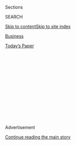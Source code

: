 <div id="app">

<div>

<div>

<div>

<div class="NYTAppHideMasthead css-1q2w90k e1suatyy0">

<div class="section css-ui9rw0 e1suatyy2">

<div class="css-eph4ug er09x8g0">

<div class="css-6n7j50">

</div>

<span class="css-1dv1kvn">Sections</span>

<div class="css-10488qs">

<span class="css-1dv1kvn">SEARCH</span>

</div>

[Skip to content](#site-content)[Skip to site
index](#site-index)

</div>

<div id="masthead-section-label" class="css-1wr3we4 eaxe0e00">

[Business](https://www.nytimes.com/section/business)

</div>

<div class="css-10698na e1huz5gh0">

</div>

</div>

<div id="masthead-bar-one" class="section hasLinks css-15hmgas e1csuq9d3">

<div class="css-uqyvli e1csuq9d0">

</div>

<div class="css-1uqjmks e1csuq9d1">

</div>

<div class="css-9e9ivx">

[](https://myaccount.nytimes.com/auth/login?response_type=cookie&client_id=vi)

</div>

<div class="css-1bvtpon e1csuq9d2">

[Today’s
Paper](https://www.nytimes.com/section/todayspaper)

</div>

</div>

</div>

</div>

<div data-aria-hidden="false">

<div id="site-content" data-role="main">

<div>

<div class="css-1aor85t" style="opacity:0.000000001;z-index:-1;visibility:hidden">

<div class="css-1hqnpie">

<div class="css-epjblv">

<span class="css-17xtcya">[Business](/section/business)</span><span class="css-x15j1o">|</span><span class="css-fwqvlz">Where
a Little Mortgage Goes a Long
Way</span>

</div>

<div class="css-k008qs">

<div class="css-1iwv8en">

<span class="css-18z7m18"></span>

<div>

</div>

</div>

<span class="css-1n6z4y">https://nyti.ms/318WEQZ</span>

<div class="css-1705lsu">

<div class="css-4xjgmj">

<div class="css-4skfbu" data-role="toolbar" data-aria-label="Social Media Share buttons, Save button, and Comments Panel with current comment count" data-testid="share-tools">

  - 
  - 
  - 
  - 
    
    <div class="css-6n7j50">
    
    </div>

  - 

</div>

</div>

</div>

</div>

</div>

</div>

<div id="NYT_TOP_BANNER_REGION" class="css-13pd83m">

</div>

<div id="top-wrapper" class="css-1sy8kpn">

<div id="top-slug" class="css-l9onyx">

Advertisement

</div>

[Continue reading the main
story](#after-top)

<div class="ad top-wrapper" style="text-align:center;height:100%;display:block;min-height:250px">

<div id="top" class="place-ad" data-position="top" data-size-key="top">

</div>

</div>

<div id="after-top">

</div>

</div>

<div>

<div id="sponsor-wrapper" class="css-1hyfx7x">

<div id="sponsor-slug" class="css-19vbshk">

Supported by

</div>

[Continue reading the main
story](#after-sponsor)

<div id="sponsor" class="ad sponsor-wrapper" style="text-align:center;height:100%;display:block">

</div>

<div id="after-sponsor">

</div>

</div>

<div class="css-186x18t">

</div>

<div class="css-1vkm6nb ehdk2mb0">

# Where a Little Mortgage Goes a Long Way

</div>

Affordable homes can be hard to buy because lenders don’t make much
money on small loans. But programs to encourage homeownership can help
buyers build
wealth.

<div class="css-79elbk" data-testid="photoviewer-wrapper">

<div class="css-z3e15g" data-testid="photoviewer-wrapper-hidden">

</div>

<div class="css-1a48zt4 ehw59r15" data-testid="photoviewer-children">

![<span class="css-16f3y1r e13ogyst0" data-aria-hidden="true">Christopher
T. Smith bought his home for $86,000 — a sum that is usually too small
for a bank to
lend.</span><span class="css-cnj6d5 e1z0qqy90" itemprop="copyrightHolder"><span class="css-1ly73wi e1tej78p0">Credit...</span><span><span>Michael
Blackshire for The New York
Times</span></span></span>](https://static01.nyt.com/images/2020/07/31/business/31smallmortgages1/merlin_174909417_6801b90c-d375-4a5d-b3af-ca9f1e0da20e-articleLarge.jpg?quality=75&auto=webp&disable=upscale)

</div>

</div>

<div class="css-18e8msd">

<div class="css-vp77d3 epjyd6m0">

<div class="css-hus3qt ey68jwv0" data-aria-hidden="true">

[![Matthew
Goldstein](https://static01.nyt.com/images/2018/11/06/multimedia/author-matthew-goldstein/author-matthew-goldstein-thumbLarge.png
"Matthew Goldstein")](https://www.nytimes.com/by/matthew-goldstein)

</div>

<div class="css-1baulvz">

By [<span class="css-1baulvz last-byline" itemprop="name">Matthew
Goldstein</span>](https://www.nytimes.com/by/matthew-goldstein)

</div>

</div>

  - Aug. 2,
    2020

  - 
    
    <div class="css-4xjgmj">
    
    <div class="css-d8bdto" data-role="toolbar" data-aria-label="Social Media Share buttons, Save button, and Comments Panel with current comment count" data-testid="share-tools">
    
      - 
      - 
      - 
      - 
        
        <div class="css-6n7j50">
        
        </div>
    
      - 
    
    </div>
    
    </div>

</div>

</div>

<div class="section meteredContent css-1r7ky0e" name="articleBody" itemprop="articleBody">

<div class="css-1fanzo5 StoryBodyCompanionColumn">

<div class="css-53u6y8">

The Shawnee neighborhood in Louisville, Ky., is a paradox: The houses
are affordable, but they can be difficult to buy. The prices are so low
that most banks and lenders will not bother writing mortgages for them.

That was the problem facing Christopher T. Smith when he moved back to
Shawnee, a historically Black neighborhood along the Ohio River, where
his mother still lives in the house where he grew up.

He and his wife, Gloria, did not expect to buy in an area where houses
are more often scooped up by speculators who can pay in cash. “We were
just looking to rent,” said Mr. Smith, who works as a hospital
housekeeper and a part-time gardener.

But then the broker who was showing them rentals mentioned that a local
credit union had begun offering so-called small-dollar mortgages — loans
of less than $100,000 that are not lucrative enough for most lenders to
make.

</div>

</div>

<div class="css-1fanzo5 StoryBodyCompanionColumn">

<div class="css-53u6y8">

The Smiths qualified and closed on their $86,000 home in October.
“There’s nothing like owning your own home,” Mr. Smith said. “If I
want to paint it, I can.”

Small-dollar mortgages open a path to homeownership for those who
otherwise would be shut out, particularly Black and Hispanic borrowers.
But they are not popular among lenders. Last year, mortgages for
$100,000 or less accounted for just 10 percent of loans used to buy a
single-family home or a condominium in the United States, according to
Attom Data, a housing data company. That share is down from 17 percent
in 2014.

</div>

</div>

<div class="css-79elbk" data-testid="photoviewer-wrapper">

<div class="css-z3e15g" data-testid="photoviewer-wrapper-hidden">

</div>

<div class="css-1a48zt4 ehw59r15" data-testid="photoviewer-children">

![<span class="css-16f3y1r e13ogyst0" data-aria-hidden="true">A pilot
program for small-dollar mortgages hopes to underwrite 50 home loans in
Louisville and across the river in
Indiana.</span><span class="css-cnj6d5 e1z0qqy90" itemprop="copyrightHolder"><span class="css-1ly73wi e1tej78p0">Credit...</span><span>Michael
Blackshire for The New York
Times</span></span>](https://static01.nyt.com/images/2020/08/03/business/00JPsmallmortgages2-print/00smallmortgages2-articleLarge.jpg?quality=75&auto=webp&disable=upscale)

</div>

</div>

<div class="css-1fanzo5 StoryBodyCompanionColumn">

<div class="css-53u6y8">

A new program in Louisville — the MicroMortgage Marketplace project,
which officially [started two weeks
ago](https://www.newswire.com/news/micromortgage-marketplace-launches-in-support-of-small-dollar-home-21180593)
— is trying to help other potential buyers like the Smiths. Its goal is
to become a demonstration project that can be replicated in other cities
where modest homes are plentiful but the mortgages to buy them are in
short supply.

Tamika Jackson, the real estate agent who helped the Smiths buy their
home with a small-dollar mortgage, is already lining up potential
customers for the new program, which is being coordinated by the Urban
Institute, a Washington think tank.

</div>

</div>

<div class="css-1fanzo5 StoryBodyCompanionColumn">

<div class="css-53u6y8">

“The banks don’t think it is worth their while to make these loans,” she
said, adding that there are “a lot of people who are paying rent who’d
like to be homeowners.”

Homeownership is a crucial part of a family’s ability to [build
wealth](https://www.nytimes.com/2020/06/09/your-money/race-income-equality.html):
A home is the largest asset for most American families, and the value it
can gain over decades can be tapped during retirement or left to the
next generation. But the share of Black households that own homes has
only inched upward over the last 50 years, and the continuing
homeownership gap is one of the [main
reasons](https://www.brookings.edu/blog/up-front/2020/02/27/examining-the-black-white-wealth-gap/)
the net worth of white households far exceeds that of Black families.

“We are trying to help people who have the hardest time getting access
to homeownership,” said Alanna McCargo, vice president for housing
finance policy at the Urban Institute. “There hasn’t been any kind of
mandate from the federal government for banks to do small-dollar
lending.”

Similar programs have been set up or explored elsewhere. In Detroit,
where there were just under 1,700 mortgages in the entire city last
year, about half were small-dollar mortgages, according to Attom Data.
[Some of the efforts to spur
lending](https://www.nytimes.com/2017/11/04/business/detroit-housing.html)there
have come from a variety of programs aimed at providing low-cost
financing for first-time home buyers and even grants to fix up
dilapidated homes.

And in November, federal bank regulators and the Federal Reserve Bank of
Chicago sponsored a forum in South Bend, Ind., to explore ways to [spur
more small-dollar
mortgage](https://www.occ.gov/news-events/events/files/event-cra-small-dollar-mortgage-strategies-11192019.html)
lending under the Community Reinvestment Act.

The MicroMortgage Marketplace program — still in its infancy, with just
three applicants, none of whom have yet bought a home — has been in the
works since last year. But it is taking place largely in a city where
issues of racial equality have been front and center after the death of
[Breonna
Taylor](https://www.nytimes.com/article/breonna-taylor-police.html), a
26-year-old Black emergency room technician in Louisville who was shot
and killed by the police in March. Ms. Taylor’s killing has been invoked
by [protesters around the
country](https://www.nytimes.com/news-event/george-floyd-protests-minneapolis-new-york-los-angeles)
who have gathered to demonstrate against police brutality and demand
broader social
changes.

</div>

</div>

<div class="css-a7yk8a e73j0it0">

<div class="css-1xdhyk6 erfvjey0">

<span class="css-1ly73wi e1tej78p0">Image</span>

<div class="css-zjzyr8">

<div data-testid="lazyimage-container" style="height:257.77777777777777px">

</div>

</div>

</div>

<span class="css-16f3y1r e13ogyst0" data-aria-hidden="true">Low-priced
homes in neighborhoods like Shawnee can be scooped by speculators who
can pay in cash, then rent them
out.</span><span class="css-cnj6d5 e1z0qqy90" itemprop="copyrightHolder"><span class="css-1ly73wi e1tej78p0">Credit...</span><span>Michael
Blackshire for The New York
Times</span></span>

<div class="css-1xdhyk6 erfvjey0">

<span class="css-1ly73wi e1tej78p0">Image</span>

<div class="css-zjzyr8">

<div data-testid="lazyimage-container" style="height:257.77777777777777px">

</div>

</div>

</div>

<span class="css-16f3y1r e13ogyst0" data-aria-hidden="true">Mr. Smith
was referred to a local lender, Park Community Credit Union, by the
agent who had been showing him
rentals.</span><span class="css-cnj6d5 e1z0qqy90" itemprop="copyrightHolder"><span class="css-1ly73wi e1tej78p0">Credit...</span><span>Michael
Blackshire for The New York Times</span></span>

</div>

<div class="css-1fanzo5 StoryBodyCompanionColumn">

<div class="css-53u6y8">

Ms. McCargo, of the Urban Institute, said she did not believe that banks
were intentionally avoiding making mortgages to Black residents. But she
said the communities hit hardest were “historically redlined
communities” with high concentrations of Black or Hispanic borrowers.

</div>

</div>

<div class="css-1fanzo5 StoryBodyCompanionColumn">

<div class="css-53u6y8">

Ms. McCargo was referring to the [illegal and notorious
practice](https://www.nytimes.com/2017/08/24/upshot/how-redlinings-racist-effects-lasted-for-decades.html)
in which banks drew lines around largely Black communities to denote
places where they would not make mortgages. Today, banks may not make
loans in poorer communities because small-dollar mortgages require the
same research as larger mortgages.

“The bottom line is the economics often don’t pencil out,” said Steve
O’Connor, a senior vice president with the Mortgage Bankers
Association who focuses on affordable housing issues. “There are risks
involved. There are compliance risk and market risk.” He added, the
“fixed cost often exceeds the revenue on the loan.”

The result is a market dynamic that perpetuates renting and promotes
risky behaviors by those desperate to buy.

When borrowers cannot buy,
[speculators](https://www.nytimes.com/2019/03/25/business/fox-news-clayton-morris-indianapolis.html)
— often flush with cash — can easily buy up modestly priced homes on the
cheap and then rent them out. [Mortgage
deserts](https://www.nytimes.com/2017/11/04/business/detroit-housing.html)
also give rise to [predatory housing
practices](https://www.nytimes.com/series/the-housing-trap), in which
would-be home buyers are lured into rent-to-own arrangements or
contract-for-deed sales, where evictions are common.

In Louisville, a city of 625,000, the overall number of small-dollar
loans last year was somewhat higher than the national average. Roughly
18 percent of the 9,800 mortgages made in the city were for $100,000 or
less, according to Attom Data. Those mortgages tended to be made by
local organizations. The Kentucky Housing Corporation, a state-sponsored
provider of affordable housing, made the most small-dollar loans, with
224. The next-biggest lender was the Republic Bank & Trust Company, a
Louisville-based bank, with
93.

</div>

</div>

<div class="css-79elbk" data-testid="photoviewer-wrapper">

<div class="css-z3e15g" data-testid="photoviewer-wrapper-hidden">

</div>

<div class="css-1a48zt4 ehw59r15" data-testid="photoviewer-children">

<div class="css-1xdhyk6 erfvjey0">

<span class="css-1ly73wi e1tej78p0">Image</span>

<div class="css-zjzyr8">

<div data-testid="lazyimage-container" style="height:257.77777777777777px">

</div>

</div>

</div>

<span class="css-16f3y1r e13ogyst0" data-aria-hidden="true">A block of
the Shawnee neighborhood in Louisville. A new program in the city is
trying to help people obtain home mortgages for amounts less than
$100,000, which most banks won’t
do.</span><span class="css-cnj6d5 e1z0qqy90" itemprop="copyrightHolder"><span class="css-1ly73wi e1tej78p0">Credit...</span><span>Michael
Blackshire for The New York Times</span></span>

</div>

</div>

<div class="css-1fanzo5 StoryBodyCompanionColumn">

<div class="css-53u6y8">

Park Community Credit Union, which made Mr. Smith’s mortgage, wrote 35;
JPMorgan Chase — the nation’s biggest bank — made 29.

The pilot project — which the Urban Institute is coordinating with the
Homeownership Council of America and Fahe, a regional community
development financial institution — is being funded with a $300,000
grant from Access Ventures, an investment firm, and additional financial
backing from Fahe. Organizers hope to finance as many as 50 mortgages in
Louisville and communities on the other side of the Ohio River in
southern Indiana.

The program will mainly serve first-time home buyers with credits scores
as low as 640 — which most lenders consider a below-average rating.
Buyers, who must be employed full time, can borrow up to $100,000 and
can finance the entire purchase price if they want, without paying for
mortgage insurance.

That flexibility comes at a price: The loans carry a 4.5 percent
interest rate. The [average rate](http://www.freddiemac.com/pmms/) on a
conventional 30-year fixed mortgage is about 3 percent.

Fahe, a nonprofit organization that focuses on providing mortgages to
residents of the Appalachian region, aspires to build the pilot project
into something bigger. The organization, which is a licensed lender in
16 states, hopes the demonstration project will attract financial
support and backing from more traditional banks

“Profit is important to us, too, but mission is more important,” said
Laura Meadows, Fahe’s executive vice president for lending. “Scalability
is something we are going to look at.”

Antoinette Hines, 44, who works as a counselor for troubled teens, is
one of the first to apply for a mortgage under the pilot project. Ms.
Hines, who was married in July, is looking to buy the $75,000 home she
has rented for the last six years. If the deal goes through, she said,
the monthly payment on her mortgage would be several hundred dollars
less than she pays in rent.

</div>

</div>

<div class="css-1fanzo5 StoryBodyCompanionColumn">

<div class="css-53u6y8">

Before Ms. Jackson told her about the new loan program, Ms. Hines said,
she sought out a bank for mortgage. “They said they won’t make a loan
for that small of an amount,” Ms. Hines said.

One challenge the project faces is finding brokers like Ms. Jackson who
are willing to work with buyers looking for modest homes. Like lenders,
brokers who work on commission have an incentive to seek more lucrative
sales.

But Ms. Jackson, who owns her firm, said the intangible rewards made it
worth the effort.

“I get fulfillment out of it,” she said.

</div>

</div>

<div>

</div>

</div>

<div>

</div>

<div>

</div>

<div>

</div>

<div>

<div id="bottom-wrapper" class="css-1ede5it">

<div id="bottom-slug" class="css-l9onyx">

Advertisement

</div>

[Continue reading the main
story](#after-bottom)

<div id="bottom" class="ad bottom-wrapper" style="text-align:center;height:100%;display:block;min-height:90px">

</div>

<div id="after-bottom">

</div>

</div>

</div>

</div>

</div>

## Site Index

<div>

</div>

## Site Information Navigation

  - [© <span>2020</span> <span>The New York Times
    Company</span>](https://help.nytimes.com/hc/en-us/articles/115014792127-Copyright-notice)

<!-- end list -->

  - [NYTCo](https://www.nytco.com/)
  - [Contact
    Us](https://help.nytimes.com/hc/en-us/articles/115015385887-Contact-Us)
  - [Work with us](https://www.nytco.com/careers/)
  - [Advertise](https://nytmediakit.com/)
  - [T Brand Studio](http://www.tbrandstudio.com/)
  - [Your Ad
    Choices](https://www.nytimes.com/privacy/cookie-policy#how-do-i-manage-trackers)
  - [Privacy](https://www.nytimes.com/privacy)
  - [Terms of
    Service](https://help.nytimes.com/hc/en-us/articles/115014893428-Terms-of-service)
  - [Terms of
    Sale](https://help.nytimes.com/hc/en-us/articles/115014893968-Terms-of-sale)
  - [Site
    Map](https://spiderbites.nytimes.com)
  - [Help](https://help.nytimes.com/hc/en-us)
  - [Subscriptions](https://www.nytimes.com/subscription?campaignId=37WXW)

</div>

</div>

</div>

</div>
